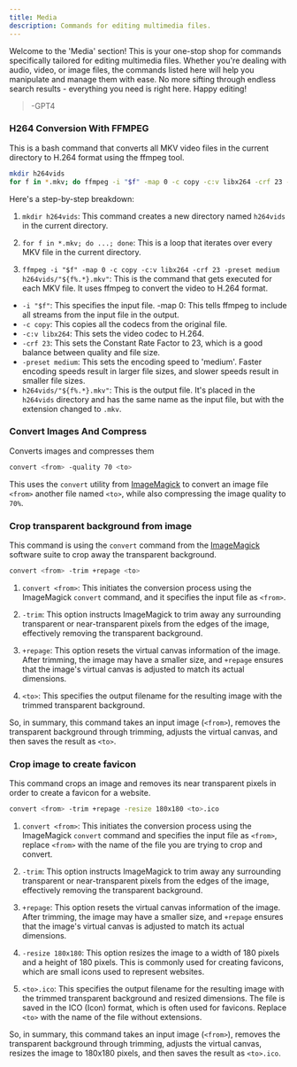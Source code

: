 ```yaml
---
title: Media
description: Commands for editing multimedia files.
---
```

Welcome to the 'Media' section! This is your one-stop shop for commands specifically tailored for editing multimedia files. Whether you're dealing with audio, video, or image files, the commands listed here will help you manipulate and manage them with ease. No more sifting through endless search results - everything you need is right here. Happy editing!
> -GPT4


### H264 Conversion With FFMPEG
This is a bash command that converts all MKV video files in the current directory to H.264 format using the ffmpeg tool.
```bash
mkdir h264vids
for f in *.mkv; do ffmpeg -i "$f" -map 0 -c copy -c:v libx264 -crf 23 -preset medium h264vids/"${f%.*}.mkv"; done;
```
Here's a step-by-step breakdown:

1. `mkdir h264vids`: This command creates a new directory named `h264vids` in the current directory.

2. `for f in *.mkv; do ...; done`: This is a loop that iterates over every MKV file in the current directory.

3. `ffmpeg -i "$f" -map 0 -c copy -c:v libx264 -crf 23 -preset medium h264vids/"${f%.*}.mkv"`: This is the command that gets executed for each MKV file. It uses ffmpeg to convert the video to H.264 format.

- `-i "$f"`: This specifies the input file.
-map 0: This tells ffmpeg to include all streams from the input file in the output.
- `-c copy`: This copies all the codecs from the original file.
- `-c:v libx264`: This sets the video codec to H.264.
- `-crf 23`: This sets the Constant Rate Factor to 23, which is a good balance between quality and file size.
- `-preset medium`: This sets the encoding speed to 'medium'. Faster encoding speeds result in larger file sizes, and slower speeds result in smaller file sizes.
- `h264vids/"${f%.*}.mkv"`: This is the output file. It's placed in the `h264vids` directory and has the same name as the input file, but with the extension changed to `.mkv`.

### Convert Images And Compress
Converts images and compresses them
```bash
convert <from> -quality 70 <to>
```
This uses the `convert` utility from [ImageMagick](https://www.imagemagick.org/) to convert an image file `<from>` another file named `<to>`, while also compressing the image quality to `70%`.

### Crop transparent background from image
This command is using the `convert` command from the [ImageMagick](https://www.imagemagick.org/) software suite to crop away the transparent background.
```bash
convert <from> -trim +repage <to>
```
1. `convert <from>`: This initiates the conversion process using the ImageMagick `convert` command, and it specifies the input file as `<from>`.

2. `-trim`: This option instructs ImageMagick to trim away any surrounding transparent or near-transparent pixels from the edges of the image, effectively removing the transparent background.

3. `+repage`: This option resets the virtual canvas information of the image. After trimming, the image may have a smaller size, and `+repage` ensures that the image's virtual canvas is adjusted to match its actual dimensions.

4. `<to>`: This specifies the output filename for the resulting image with the trimmed transparent background.

So, in summary, this command takes an input image (`<from>`), removes the transparent background through trimming, adjusts the virtual canvas, and then saves the result as `<to>`.

### Crop image to create favicon
This command crops an image and removes its near transparent pixels in order to create a favicon for a website.
```bash
convert <from> -trim +repage -resize 180x180 <to>.ico
```
1. `convert <from>`: This initiates the conversion process using the ImageMagick `convert` command and specifies the input file as `<from>`, replace `<from>` with the name of the file you are trying to crop and convert.

2. `-trim`: This option instructs ImageMagick to trim away any surrounding transparent or near-transparent pixels from the edges of the image, effectively removing the transparent background.

3. `+repage`: This option resets the virtual canvas information of the image. After trimming, the image may have a smaller size, and `+repage` ensures that the image's virtual canvas is adjusted to match its actual dimensions.

4. `-resize 180x180`: This option resizes the image to a width of 180 pixels and a height of 180 pixels. This is commonly used for creating favicons, which are small icons used to represent websites.

5. `<to>.ico`: This specifies the output filename for the resulting image with the trimmed transparent background and resized dimensions. The file is saved in the ICO (Icon) format, which is often used for favicons. Replace `<to>` with the name of the file without extensions.

So, in summary, this command takes an input image (`<from>`), removes the transparent background through trimming, adjusts the virtual canvas, resizes the image to 180x180 pixels, and then saves the result as `<to>.ico`.

